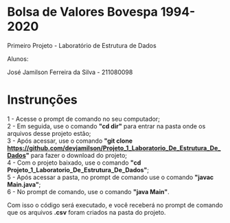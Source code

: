 # Bolsa de Valores Bovespa 1994-2020

Primeiro Projeto - Laboratório de Estrutura de Dados

Alunos: 

José Jamilson Ferreira da Silva - 211080098


# Instrunções 

 1 - Acesse o prompt de comando no seu computador;<br/>
 2 - Em seguida, use o comando **"cd dir"** para entrar na pasta onde os arquivos desse projeto estão; <br/>
 3 - Após acessar, use o comando **"git clone https://github.com/devjamilson/Projeto_1_Laboratorio_De_Estrutura_De_Dados"**  para fazer o download do projeto;<br/>
 4 - Com o projeto baixado, use o comando **"cd Projeto_1_Laboratorio_De_Estrutura_De_Dados"**;<br/>
 5 - Após acessar a pasta, no prompt de comando use o comando **"javac Main.java"**;<br/>
 6 - No prompt de comando, use o comando **"java Main"**.<br/>

Com isso o código será executado, e você receberá no prompt de comando que os arquivos **.csv** foram criados na pasta do projeto.

